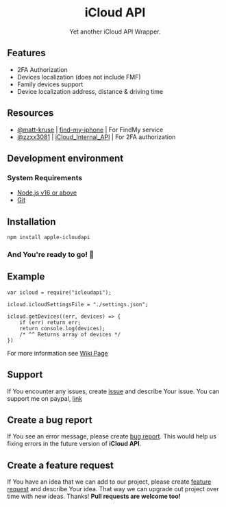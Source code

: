 # <div align="center">**iCloud API**</div>

<div align="center">Yet another iCloud API Wrapper.</div>

## **Features**
- 2FA Authorization
- Devices localization (does not include FMF)
- Family devices support
- Device localization address, distance & driving time

## **Resources**
- [@matt-kruse](https://github.com/matt-kruse) | [find-my-iphone](https://github.com/matt-kruse/find-my-iphone) | For FindMy service
- [@zzxx3081](https://github.com/zzxx3081) | [iCloud_Internal_API](https://github.com/zzxx3081/iCloud_Internal_API) | For 2FA authorization

## **Development environment**
### System Requirements
- [Node.js v16 or above](https://nodejs.org/en/download/)
- [Git](https://git-scm.com/downloads)

## **Installation**
```shell
npm install apple-icloudapi
```
### And You're ready to go! :tada:

## **Example**
```
var icloud = require("icloudapi");

icloud.icloudSettingsFile = "./settings.json";

icloud.getDevices((err, devices) => {
	if (err) return err;
	return console.log(devices);
	/* ^^ Returns array of devices */
})
```
For more information see [Wiki Page](https://github.com/arin2115/icloudapi/wiki)

## **Support**
If You encounter any issues, create [issue](https://github.com/arin2115/icloudapi/issues/new) and describe Your issue.
You can support me on paypal, [link](https://www.paypal.com/paypalme/arin2115)

## **Create a bug report**
If You see an error message, please create [bug report](https://github.com/arin2115/icloudapi/issues/new?labels=bug&template=bug_report.md). This would help us fixing errors in the future version of **iCloud API**.

## **Create a feature request**
If You have an idea that we can add to our project, please create [feature request](https://github.com/arin2115/icloudapi/issues/new?labels=enhancement&template=feature_request.md) and describe Your idea. That way we can upgrade out project over time with new ideas. Thanks!
<b>Pull requests are welcome too!</b>
